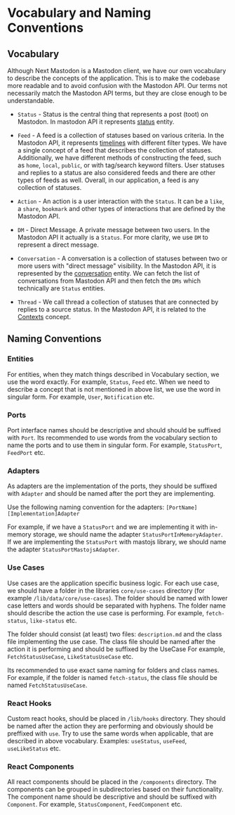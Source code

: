 # Vocabulary and Naming Conventions

## Vocabulary

Although Next Mastodon is a Mastodon client, we have our own vocabulary to describe the concepts of the application. This is to make the codebase more readable and to avoid confusion with the Mastodon API. Our terms not necessarily match the Mastodon API terms, but they are close enough to be understandable.

- `Status` - Status is the central thing that represents a post (toot) on Mastodon. In mastodon API it represents [status](https://docs.joinmastodon.org/entities/Status/) entity.

- `Feed` - A feed is a collection of statuses based on various criteria. In the Mastodon API, it represents [timelines](https://docs.joinmastodon.org/entities/feed/) with different filter types. We have a single concept of a feed that describes the collection of statuses. Additionally, we have different methods of constructing the feed, such as `home`, `local`, `public`, or with tag/search keyword filters. User statuses and replies to a status are also considered feeds and there are other types of feeds as well. Overall, in our application, a feed is any collection of statuses.

- `Action` - An action is a user interaction with the `Status`. It can be a `like`, a `share`, `bookmark` and other types of interactions that are defined by the Mastodon API.

- `DM` - Direct Message. A private message between two users. In the Mastodon API it actually is a `Status`. For more clarity, we use `DM` to represent a direct message.

- `Conversation` - A conversation is a collection of statuses between two or more users with "direct message" visibility. In the Mastodon API, it is represented by the [conversation](https://docs.joinmastodon.org/entities/Conversation/) entity. We can fetch the list of conversations from Mastodon API and then fetch the `DMs` which technically are `Status` entities.

- `Thread` - We call thread a collection of statuses that are connected by replies to a source status. In the Mastodon API, it is related to the [Contexts](https://docs.joinmastodon.org/entities/Context/) concept.

## Naming Conventions

### Entities

For entities, when they match things described in Vocabulary section, we use the word exactly. For example, `Status`, `Feed` etc. When we need to describe a concept that is not mentioned in above list, we use the word in singular form. For example, `User`, `Notification` etc.

### Ports

Port interface names should be descriptive and should should be suffixed with `Port`. Its recommended to use words from the vocabulary section to name the ports and to use them in singular form. For example, `StatusPort`, `FeedPort` etc.

### Adapters

As adapters are the implementation of the ports, they should be suffixed with `Adapter` and should be named after the port they are implementing.

Use the following naming convention for the adapters:
`[PortName][Implementation]Adapter`

For example, if we have a `StatusPort` and we are implementing it with in-memory storage, we should name the adapter `StatusPortInMemoryAdapter`. If we are implementing the `StatusPort` with mastojs library, we should name the adapter `StatusPortMastojsAdapter`.

### Use Cases

Use cases are the application specific business logic. For each use case, we should have a folder in the libraries `core/use-cases` directory (for example `/lib/data/core/use-cases`). The folder should be named with lower case letters and words should be separated with hyphens. The folder name should describe the action the use case is performing. For example, `fetch-status`, `like-status` etc.

The folder should consist (at least) two files: `description.md` and the class file implementing the use case. The class file should be named after the action it is performing and should be suffixed by the UseCase For example, `FetchStatusUseCase`, `LikeStatusUseCase` etc.

Its recommended to use exact same naming for folders and class names. For example, if the folder is named `fetch-status`, the class file should be named `FetchStatusUseCase`.

### React Hooks

Custom react hooks, should be placed in `/lib/hooks` directory. They should be named after the action they are performing and obviously should be preffixed with `use`. Try to use the same words when applicable, that are described in above vocabulary. Examples: `useStatus`, `useFeed`, `useLikeStatus` etc.

### React Components

All react components should be placed in the `/components` directory. The components can be grouped in subdirectories based on their functionality. The component name should be descriptive and should be suffixed with `Component`. For example, `StatusComponent`, `FeedComponent` etc.